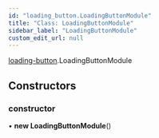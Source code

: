 ```yaml
---
id: "loading_button.LoadingButtonModule"
title: "Class: LoadingButtonModule"
sidebar_label: "LoadingButtonModule"
custom_edit_url: null
---
```


[loading-button](../modules/loading_button).LoadingButtonModule

## Constructors

### constructor

• **new LoadingButtonModule**()
